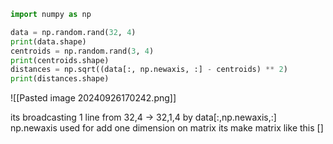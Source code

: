 ```Python
import numpy as np

data = np.random.rand(32, 4)
print(data.shape)
centroids = np.random.rand(3, 4)
print(centroids.shape)
distances = np.sqrt((data[:, np.newaxis, :] - centroids) ** 2)
print(distances.shape)
```

![[Pasted image 20240926170242.png]]

its broadcasting 1 line from 32,4 -> 32,1,4 by data[:,np.newaxis,:] np.newaxis used for add one dimension on matrix its make matrix like this
[]